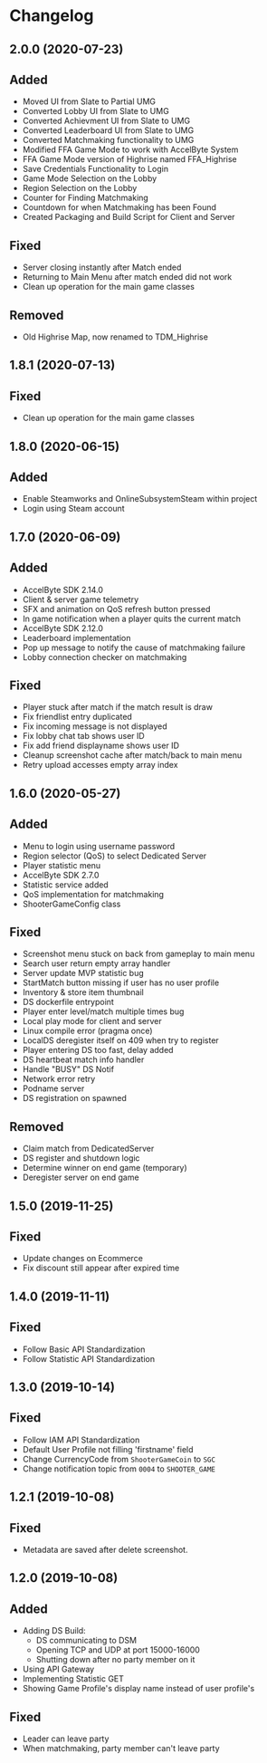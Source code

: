 # Changelog
## 2.0.0 (2020-07-23)
## Added
- Moved UI from Slate to Partial UMG
- Converted Lobby UI from Slate to UMG
- Converted Achievment UI from Slate to UMG
- Converted Leaderboard UI from Slate to UMG
- Converted Matchmaking functionality to UMG
- Modified FFA Game Mode to work with AccelByte System
- FFA Game Mode version of Highrise named FFA_Highrise
- Save Credentials Functionality to Login
- Game Mode Selection on the Lobby
- Region Selection on the Lobby
- Counter for Finding Matchmaking
- Countdown for when Matchmaking has been Found
- Created Packaging and Build Script for Client and Server

## Fixed
- Server closing instantly after Match ended
- Returning to Main Menu after match ended did not work
- Clean up operation for the main game classes

## Removed
- Old Highrise Map, now renamed to TDM_Highrise

## 1.8.1 (2020-07-13)
## Fixed
- Clean up operation for the main game classes

## 1.8.0 (2020-06-15)
## Added
- Enable Steamworks and OnlineSubsystemSteam within project
- Login using Steam account

## 1.7.0 (2020-06-09)
## Added
- AccelByte SDK 2.14.0
- Client & server game telemetry 
- SFX and animation on QoS refresh button pressed
- In game notification when a player quits the current match
- AccelByte SDK 2.12.0
- Leaderboard implementation
- Pop up message to notify the cause of matchmaking failure
- Lobby connection checker on matchmaking
## Fixed
- Player stuck after match if the match result is draw
- Fix friendlist entry duplicated
- Fix incoming message is not displayed
- Fix lobby chat tab shows user ID
- Fix add friend displayname shows user ID
- Cleanup screenshot cache after match/back to main menu
- Retry upload accesses empty array index

## 1.6.0 (2020-05-27)
## Added
- Menu to login using username password
- Region selector (QoS) to select Dedicated Server
- Player statistic menu
- AccelByte SDK 2.7.0
- Statistic service added
- QoS implementation for matchmaking
- ShooterGameConfig class
## Fixed
- Screenshot menu stuck on back from gameplay to main menu
- Search user return empty array handler
- Server update MVP statistic bug
- StartMatch button missing if user has no user profile
- Inventory & store item thumbnail
- DS dockerfile entrypoint
- Player enter level/match multiple times bug
- Local play mode for client and server
- Linux compile error (pragma once)
- LocalDS deregister itself on 409 when try to register
- Player entering DS too fast, delay added
- DS heartbeat match info handler
- Handle "BUSY" DS Notif
- Network error retry
- Podname server
- DS registration on spawned
## Removed
- Claim match from DedicatedServer
- DS register and shutdown logic
- Determine winner on end game (temporary)
- Deregister server on end game


## 1.5.0 (2019-11-25)
## Fixed
- Update changes on Ecommerce
- Fix discount still appear after expired time

## 1.4.0 (2019-11-11)
## Fixed
- Follow Basic API Standardization
- Follow Statistic API Standardization

## 1.3.0 (2019-10-14)
## Fixed
- Follow IAM API Standardization
- Default User Profile not filling 'firstname' field
- Change CurrencyCode from `ShooterGameCoin` to `SGC`
- Change notification topic from `0004` to `SHOOTER_GAME`

## 1.2.1 (2019-10-08)
## Fixed
- Metadata are saved after delete screenshot.

## 1.2.0 (2019-10-08)
## Added
- Adding DS Build:
  - DS communicating to DSM
  - Opening TCP and UDP at port 15000-16000
  - Shutting down after no party member on it
- Using API Gateway
- Implementing Statistic GET
- Showing Game Profile's display name instead of user profile's
## Fixed
- Leader can leave party
- When matchmaking, party member can't leave party
